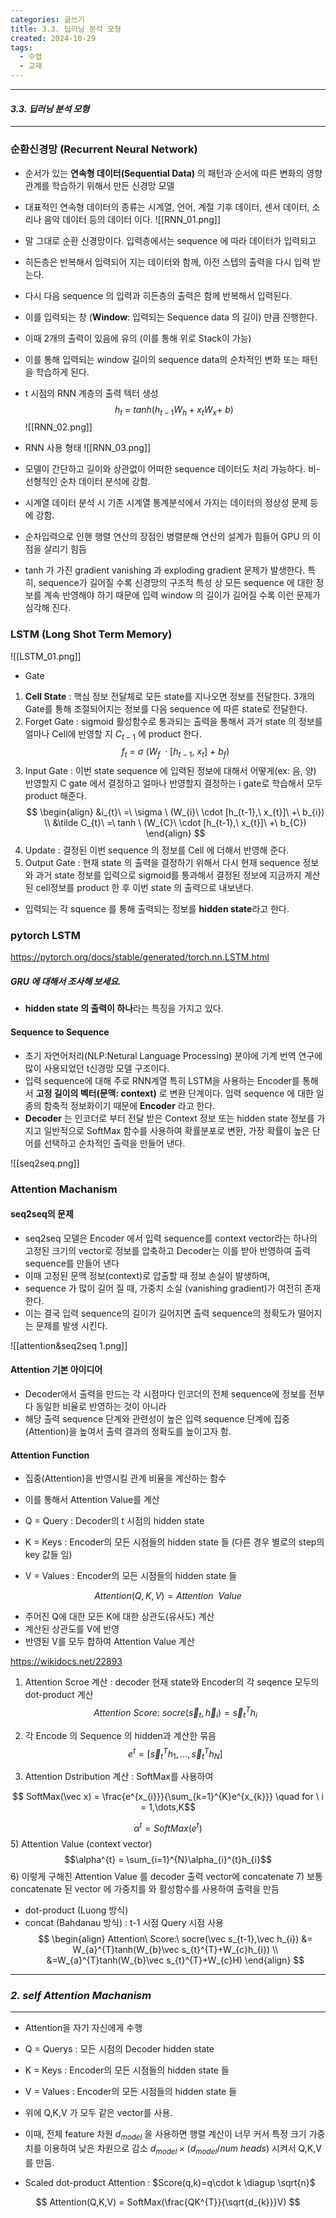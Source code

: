 ```yaml
---
categories: 글쓰기
title: 3.3. 딥러닝 분석 모형
created: 2024-10-29
tags:
  - 수업
  - 교재
---
```

---
#### *3.3. 딥러닝 분석 모형*
---

### 순환신경망 (Recurrent Neural Network)

- 순서가 있는 **연속형 데이터(Sequential Data)** 의 패턴과 순서에 따른 변화의 영향관계를 학습하기 위해서 만든 신경망 모델
- 대표적인 연속형 데이터의 종류는 시계열, 언어, 계절 기후 데이터, 센서 데이터, 소리나 음악 데이터 등의 데이터 이다.
![[RNN_01.png]]

- 말 그대로 순환 신경망이다. 입력층에서는 sequence 에 따라 데이터가 입력되고 
- 히든층은 반복해서 입력되어 지는 데이터와 함께, 이전 스텝의 출력을 다시 입력 받는다.
-  다시 다음 sequence 의 입력과 히든층의 출력은 함께 반복해서 입력된다.
- 이를 입력되는 창 (**Window**: 입력되는 Sequence data 의 길이) 만큼 진행한다.
- 이때 2개의 출력이 있음에 유의 (이를 통해 위로 Stack이 가능)

- 이를 통해 입력되는 window 길이의 sequence data의 순차적인 변화 또는 패턴을 학습하게 된다.
- t 시점의 RNN 계층의 출력 텍터 생성
$$h_{t}\ =\  tanh(h_{t-1}W_{h} + x_{t}W_{x}+\ b) \ $$
![[RNN_02.png]]

- RNN 사용 형태
![[RNN_03.png]]

- 모델이 간단하고 길이와 상관없이 어떠한 sequence 데이터도 처리 가능하다. 비-선형적인 순차 데이터 분석에 강함.
- 시계열 데이터 분석 시 기존 시계열 통계분석에서 가지는 데이터의 정상성 문제 등에 강함.
- 순차입력으로 인핸 행렬 연산의 장점인 병렬분해 연산의 설계가 힘들어 GPU 의 이점을 살리기 힘듬
 - tanh 가 가진  gradient vanishing 과 exploding gradient 문제가 발생한다. 특히, sequence가 길어질 수록 신경망의 구조적 특성 상 모든 sequence 에 대한 정보를 계속 반영해야 하기 때문에 입력 window 의 길이가 길어질 수록 이런 문제가 심각해 진다.

### LSTM (Long Shot Term Memory)

![[LSTM_01.png]]

- Gate

1) **Cell State** : 핵심 정보 전달체로 모든 state를 지나오면 정보를 전달한다. 3개의 Gate를 통해  조절되어지는 정보를 다음 sequence 에 따른 state로 전달한다. 
2) Forget Gate : sigmoid 활성함수로 통과되는 출력을 통해서 과거 state 의 정보를 얼마나 Cell에 반영할 지 $C_{t-1}$ 에 product 한다. 
$$f_{t}\ =\ \sigma \ (W_{f}\ \cdot [h_{t-1},\ x_{t}]\ +\ b_{f}) $$
3) Input Gate : 이번 state sequence 에 입력된 정보에 대해서 어떻게(ex: 음, 양) 반영할지 C gate 에서 결정하고 얼마나 반영할지 결정하는 i gate로 학습해서 모두 product 해준다. 
$$
\begin{align}
	&i_{t}\ =\ \sigma \ (W_{i}\ \cdot [h_{t-1},\ x_{t}]\ +\ b_{i}) \\
	&\tilde C_{t}\ =\ tanh \ (W_{C}\ \cdot [h_{t-1},\ x_{t}]\ +\ b_{C}) 
\end{align}
$$
4) Update : 결정된 이번 sequence 의 정보를 Cell 에 더해서 반영해 준다.
5) Output Gate : 현재 state 의 출력을 결정하기 위해서 다시 현재 sequence 정보와 과거 state 정보를 입력으로 sigmoid를 통과해서 결정된 정보에 지금까지 계산된  cell정보를 product 한 후 이번 state 의 출력으로 내보낸다. 

- 입력되는 각 squence 를 통해 출력되는 정보를 **hidden state**라고 한다.

### pytorch LSTM
https://pytorch.org/docs/stable/generated/torch.nn.LSTM.html

##### GRU 에 대해서 조사해 보세요.
- **hidden state 의 출력이 하나**라는 특징을 가지고 있다.

#### Sequence to Sequence
- 초기 자연어처리(NLP:Netural Language Processing) 분야에 기계 번역 연구에 많이 사용되었던 t신경망 모델 구조이다.
- 입력 sequence에 대해 주로  RNN계열 특히 LSTM을 사용하는 Encoder를 통해서 **고정 길이의 벡터(문맥: context)** 로 변환 단계이다. 입력 sequence 에 대한 일종의 함축적 정보화이기 때문에 **Encoder** 라고 한다.
- **Decoder** 는 인코더로 부터 전달 받은 Context 정보 또는 hidden state 정보를 가지고 일반적으로 SoftMax 함수를 사용하여 확률분포로 변환, 가장 확률이 높은 단어를 선택하고 순차적인 출력을 만들어 낸다.

![[seq2seq.png]]


### Attention Machanism


#### seq2seq의 문제

-  seq2seq 모델은 Encoder 에서 입력 sequence를 context vector라는 하나의 고정된 크기의 vector로 정보를 압축하고 Decoder는 이를 받아  반영하여 출력 sequence를 만들어 낸다
- 이때 고정된 문맥 정보(context)로 압출할 때 정보 손실이 발생하며,
- sequence 가 많이 길어 질 때, 가중치 소실 (vanishing gradient)가 여전히 존재한다.
- 이는 결국 입력 sequence의 길이가 길어지면 출력 sequence의 정확도가 떨어지는 문제를 발생 시킨다.

![[attention&seq2seq 1.png]]

#### Attention 기본 아이디어

- Decoder에서 출력을 만드는 각 시점마다 인코더의 전체 sequence에 정보를 전부 다 동일한 비율로 반영하는 것이 아니라
- 해당 출력 sequence 단계와 관련성이 높은 입력 sequence 단계에 집중(Attention)을 높여서 출력 결과의 정확도를 높이고자 함.

#### Attention Function

- 집중(Attention)을 반영시킬 관계 비율을 계산하는 함수
- 이를 통해서 Attention Value를 계산

- Q = Query : Decoder의 t 시점의 hidden state  
- K = Keys : Encoder의 모든 시점들의 hidden state 들 (다른 경우 별로의 step의 key 값들 임)
- V = Values : Encoder의 모든 시점들의 hidden state 들

$$Attention(Q,K,V)=Attention \ \ Value $$
- 주어진 Q에 대한 모든 K에 대한 상관도(유사도) 계산
- 계산된 상관도를 V에 반영
- 반영된 V를 모두 합하여 Attention Value 계산

https://wikidocs.net/22893

1) Attention Scroe 계산 : decoder 현재 state와 Encoder의 각 seqence 모두의 dot-product 계산
$$Attention\ Score:\ socre(\vec s_{t},\vec h_{i}) =  \vec s_{t}^{T}h_{i}$$

2) 각 Encode 의 Sequence 의 hidden과 계산한 묶음 
$$e^{t}=[\vec s_{t}^{T}h_{1},\dots,\vec s_{t}^{T}h_{N}]$$
4) Attention Dstribution 계산 : SoftMax를 사용하여

$$ SoftMax(\vec x) = \frac{e^{x_{i}}}{\sum_{k=1}^{K}e^{x_{k}}} \quad for \ i = 1,\dots,K$$

$$\alpha^{t}=SoftMax(e^{t})$$
5) Attention Value (context vector)
$$\alpha^{t} = \sum_{i=1}^{N}\alpha_{i}^{t}h_{i}$$
6) 이렇게 구해진 Attention Value 를 decoder 출력 vector에 concatenate
7) 보통 concatenate 된 vector 에 가중치를 와 활성함수를 사용하여 출력을 만듬

 - dot-product (Luong  방식) 
 - concat (Bahdanau  방식) : t-1 시점 Query 시점 사용
$$
\begin{align}
	Attention\ Score:\ socre(\vec s_{t-1},\vec h_{i}) &=  W_{a}^{T}tanh(W_{b}\vec s_{t}^{T}+W_{c}h_{i}) \\
	&=W_{a}^{T}tanh(W_{b}\vec s_{t}^{T}+W_{c}H)
\end{align}
$$

---
### *2. self Attention Machanism*
---
- Attention을 자기 자신에게 수행

- Q = Querys : 모든 시점의 Decoder hidden state  
- K = Keys : Encoder의 모든 시점들의 hidden state 들 
- V = Values : Encoder의 모든 시점들의 hidden state 들

- 위에 Q,K,V 가 모두 같은 vector를 사용.
- 이때, 전체 feature 차원  $d_{model}$ 을 사용하면 행렬 계산이 너무 커서 특정 크기 가중치를 이용하여 낮은 차원으로 감소 $d_{model} \times ( d_{model} / num\ heads )$  시켜서 Q,K,V 를 만듬.

- Scaled dot-product Attention : $Score(q,k)=q\cdot k \diagup \sqrt{n}$   

$$
Attention(Q,K,V) = SoftMax(\frac{QK^{T}}{\sqrt{d_{k}}}V)
$$

